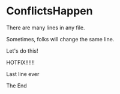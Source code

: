 # ConflictsHappen

There are many lines in any file.

Sometimes, folks will change the same line.

Let's do this!

HOTFIX!!!!!!

Last line ever

The End